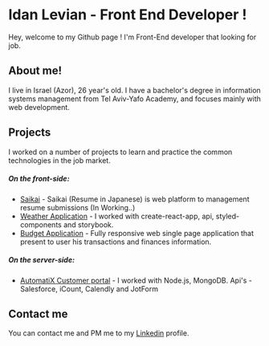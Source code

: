 # Idan Levian - Front End Developer !
Hey, welcome to my Github page !
I'm Front-End developer that looking for job.

## About me!
I live in Israel (Azor), 26 year's old.
I have a bachelor's degree in information systems management from Tel Aviv-Yafo Academy, and focuses mainly with web development.

## Projects
I worked on a number of projects to learn and practice the common technologies in the job market.
##### On the front-side:
* [Saikai](https://github.com/eidan66/Saikai) - Saikai (Resume in Japanese) is web platform to management resume submissions (In Working..)
* [Weather Application](https://github.com/eidan66/Weather-Application) - I worked with create-react-app, api, styled-components and storybook.
* [Budget Application](https://github.com/eidan66/Budget-Application) - Fully responsive web single page application that present to user his transactions and finances information.

##### On the server-side:
* [AutomatiX Customer portal](https://github.com/eidan66/Automatix) - I worked with Node.js, MongoDB. Api's - Salesforce, iCount, Calendly and JotForm


## Contact me
You can contact me and PM me to my [Linkedin](https://www.linkedin.com/in/idanlevian/) profile.
